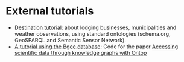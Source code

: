 # External tutorials

  - [Destination tutorial](https://github.com/ontopic-vkg/destination-tutorial): about lodging businesses, municipalities and weather observations, using standard ontologies (schema.org, GeoSPARQL and Semantic Sensor Network).
  - [A tutorial using the Bgee database](https://github.com/ontop/ontop-patterns-tutorial): Code for the paper [Accessing scientific data through
knowledge graphs with Ontop](https://doi.org/10.1016/j.patter.2021.100346)
